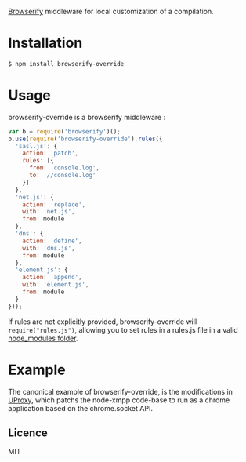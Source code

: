[Browserify](https://github.com/substack/node-browserify) middleware for local customization of a compilation.

# Installation

```bash
$ npm install browserify-override
```

# Usage

browserify-override is a browserify middleware :

```js
var b = require('browserify')();
b.use(require('browserify-override').rules({
  'sasl.js': {
    action: 'patch',
    rules: [{
      from: 'console.log',
      to: '//console.log'
    }]
  },
  'net.js': {
    action: 'replace',
    with: 'net.js',
    from: module
  },
  'dns': {
    action: 'define',
    with: 'dns.js',
    from: module
  },
  'element.js': {
    action: 'append',
    with: 'element.js',
    from: module
  }
}));
```

If rules are not explicitly provided, browserify-override will `require("rules.js")`,
allowing you to set rules in a rules.js file in a valid [node_modules folder](http://nodejs.org/api/modules.html#modules_loading_from_node_modules_folders).

# Example

The canonical example of browserify-override, is the modifications in [UProxy](https://github.com/UWNetworksLab/UProxy/tree/master/app/identity/node-xmpp/chrome-support),
which patchs the node-xmpp code-base to run as a chrome application based on the chrome.socket API.

## Licence
MIT
